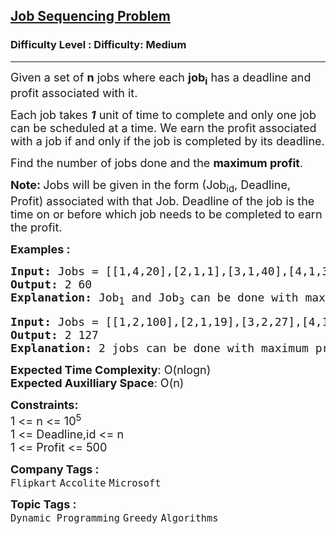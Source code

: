 <h2><a href="https://www.geeksforgeeks.org/problems/job-sequencing-problem-1587115620/1#">Job Sequencing Problem</a></h2><h3>Difficulty Level : Difficulty: Medium</h3><hr><div class="problems_problem_content__Xm_eO"><p><span style="font-size: 18px;">Given a set of <strong>n</strong> jobs where each <strong>job<sub>i</sub></strong>&nbsp;has a deadline and profit associated with it. </span></p>
<p><span style="font-size: 18px;">Each job takes <strong><em>1</em></strong> unit of time to complete and only one job can be scheduled at a time. We earn the profit associated with a job if and only if the job is completed by its deadline. </span></p>
<p><span style="font-size: 18px;">Find the number of jobs done and the&nbsp;<strong>maximum profit</strong>.</span></p>
<p><strong><span style="font-size: 18px;">Note: </span></strong><span style="font-size: 18px;">J</span><span style="font-size: 18px;">obs will be given in the form (Job<sub>id</sub>, Deadline, Profit) associated with that Job. Deadline of the job is the time on or before which job needs to be completed to earn the profit.</span></p>
<p><strong><span style="font-size: 18px;">Examples :</span></strong></p>
<pre><strong><span style="font-size: 18px;">Input: </span></strong><span style="font-size: 18px;">Jobs = [[1,4,20],[2,1,1],[3,1,40],[4,1,30]]
<strong>Output: </strong>2 60<strong>
Explanation: </strong>Job<sub>1</sub>&nbsp;and Job<sub>3 </sub>can be done with maximum profit of 60 (20+40).</span>
</pre>
<pre><strong><span style="font-size: 18px;">Input: </span></strong><span style="font-size: 18px;">Jobs = [[1,2,100],[2,1,19],[3,2,27],[4,1,25],[5,1,15]]
<strong>Output: </strong>2 127<strong>
Explanation: </strong>2 jobs can be done with maximum profit of 127 (100+27).</span></pre>
<p><span style="font-size: 18px;"><strong>Expected Time Complexity</strong>: O(nlogn)<br><strong>Expected Auxilliary Space</strong>: O(n)</span></p>
<p><span style="font-size: 18px;"><strong>Constraints:</strong><br>1 &lt;= n &lt;= 10<sup>5</sup><br>1 &lt;= Deadline,id &lt;= n<br>1 &lt;= Profit &lt;= 500</span></p></div><p><span style=font-size:18px><strong>Company Tags : </strong><br><code>Flipkart</code>&nbsp;<code>Accolite</code>&nbsp;<code>Microsoft</code>&nbsp;<br><p><span style=font-size:18px><strong>Topic Tags : </strong><br><code>Dynamic Programming</code>&nbsp;<code>Greedy</code>&nbsp;<code>Algorithms</code>&nbsp;